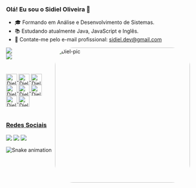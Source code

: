 ### Olá! Eu sou o Sidiel Oliveira 👋

- 🎓 Formando em Análise e Desenvolvimento de Sistemas.
- 📚 Estudando atualmente Java, JavaScript e Inglês.
- 📩 Contate-me pelo e-mail profissional: sidiel.dev@gmail.com 

<div>
  <img align="right" alt="Diel-pic" height="370" style="border-radius:50px;" src="https://i.imgur.com/CCQp8Jb.png">
  <a href="https://beacons.ai/dieldev">
  <img heigth="180em" src="https://github-readme-stats.vercel.app/api?username=dieldev&show_icons=true&theme=algolia&include_all_commits=true&count_private=true" /></br>
  <img heigth="180em" src="https://github-readme-stats.vercel.app/api/top-langs/?username=dieldev&layout=compact&langs_count=16&theme=algolia"/>
</div>
  
<div style="display: inline_block" ><br>

  ### 
  <img align="center" alt="Diel-HTML5" height="30" src="https://img.shields.io/badge/HTML5-E34F26?style=for-the-badge&logo=html5&logoColor=white" />
  
  <img align="center" alt="Diel-CSS3" height="30" src="https://img.shields.io/badge/CSS3-1572B6?style=for-the-badge&logo=css3&logoColor=white" />
  
  <img align="center" alt="Diel-Javascript" height="30" src="https://img.shields.io/badge/JavaScript-323330?style=for-the-badge&logo=javascript&logoColor=F7DF1E" />
  
  <img align="center" alt="Diel-Java" height="30" src="https://img.shields.io/badge/Java-ED8B00?style=for-the-badge&logo=openjdk&logoColor=white" />
  
  <img align="center" alt="Diel-Markdowm" height="30" src="https://img.shields.io/badge/Markdown-000000?style=for-the-badge&logo=markdown&logoColor=white" />
  
  <img align="center" alt="Diel-Mysql" height="30" src="https://img.shields.io/badge/MySQL-00000F?style=for-the-badge&logo=mysql&logoColor=white"/>
            
  <img align="center" alt="Diel-Lua" height="30" src="https://img.shields.io/badge/Lua-2C2D72?style=for-the-badge&logo=lua&logoColor=white" />
  
  <img align="center" alt="Diel-Python" height="30" src="https://img.shields.io/badge/Python-3776AB?style=for-the-badge&logo=python&logoColor=white"/>
  
</div>

<div>
  </br>
  
  ### Redes Sociais
  <a href="mailto:sidiel.dev@gmail.com"> <img src="https://img.shields.io/badge/Gmail-D14836?style=for-the-badge&logo=gmail&logoColor=white" target="_blank"/><a/>
  <a href="https://www.instagram.com/dieeelofc/"> <img src="https://img.shields.io/badge/Instagram-E4405F?style=for-the-badge&logo=instagram&logoColor=white" target="_blank"/><a/>
  <a href=""> <img src="https://img.shields.io/badge/LinkedIn-0077B5?style=for-the-badge&logo=linkedin&logoColor=white" target="_blank"/><a/>
</div>
    
![Snake animation](https://github.com/dieldev/dieldev/blob/output/github-contribution-grid-snake.svg)
